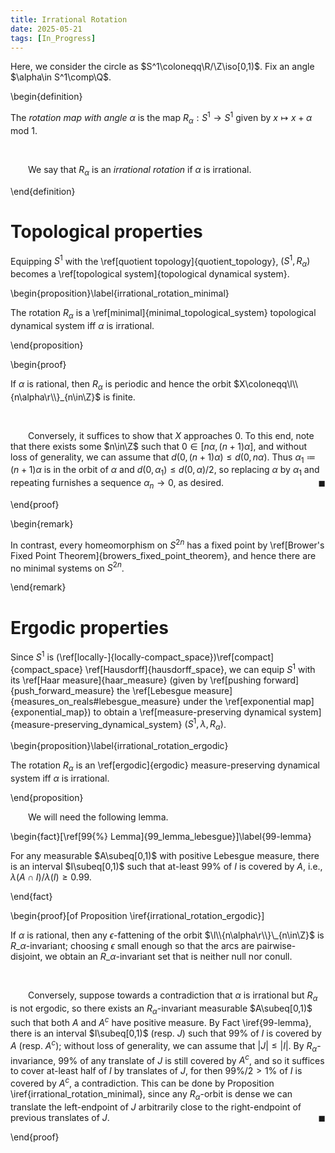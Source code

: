 ```yaml
---
title: Irrational Rotation
date: 2025-05-21
tags: [In_Progress]
---
```


Here, we consider the circle as $S^1\coloneqq\R/\Z\iso[0,1)$. Fix an angle $\alpha\in S^1\comp\Q$.

\begin{definition}

The _rotation map with angle $\alpha$_ is the map $R_\alpha:S^1\to S^1$ given by $x\mapsto x+\alpha$ mod $1$.

<br>

&emsp;&emsp;We say that $R_\alpha$ is an _irrational rotation_ if $\alpha$ is irrational.

\end{definition}

# Topological properties

Equipping $S^1$ with the \ref[quotient topology]{quotient_topology}, $(S^1,R_\alpha)$ becomes a \ref[topological system]{topological dynamical system}.

\begin{proposition}\label{irrational_rotation_minimal}

The rotation $R_\alpha$ is a \ref[minimal]{minimal_topological_system} topological dynamical system iff $\alpha$ is irrational.

\end{proposition}

\begin{proof}

If $\alpha$ is rational, then $R_\alpha$ is periodic and hence the orbit $X\coloneqq\l\\{n\alpha\r\\}_{n\in\Z}$ is finite.

<br>

&emsp;&emsp;Conversely, it suffices to show that $X$ approaches $0$. To this end, note that there exists some $n\in\Z$ such that $0\in[n\alpha,(n+1)\alpha]$, and without loss of generality, we can assume that $d(0,(n+1)\alpha)\leq d(0,n\alpha)$. Thus $\alpha_1\coloneqq(n+1)\alpha$ is in the orbit of $\alpha$ and $d(0,\alpha_1)\leq d(0,\alpha)/2$, so replacing $\alpha$ by $\alpha_1$ and repeating furnishes a sequence $\alpha_n\to0$, as desired.<span style="float:right;">$\blacksquare$</span>

\end{proof}

\begin{remark}

In contrast, every homeomorphism on $S^{2n}$ has a fixed point by \ref[Brower's Fixed Point Theorem]{browers_fixed_point_theorem}, and hence there are no minimal systems on $S^{2n}$.

\end{remark}

# Ergodic properties

Since $S^1$ is (\ref[locally-]{locally-compact_space})\ref[compact]{compact_space} \ref[Hausdorff]{hausdorff_space}, we can equip $S^1$ with its \ref[Haar measure]{haar_measure} (given by \ref[pushing forward]{push_forward_measure} the \ref[Lebesgue measure]{measures_on_reals#lebesgue_measure} under the \ref[exponential map]{exponential_map}) to obtain a \ref[measure-preserving dynamical system]{measure-preserving_dynamical_system} $(S^1,\lambda,R_\alpha)$.

\begin{proposition}\label{irrational_rotation_ergodic}

The rotation $R_\alpha$ is an \ref[ergodic]{ergodic} measure-preserving dynamical system iff $\alpha$ is irrational.

\end{proposition}

&emsp;&emsp;We will need the following lemma.

\begin{fact}[\ref[99{%} Lemma]{99_lemma_lebesgue}]\label{99-lemma}

For any measurable $A\subeq[0,1)$ with positive Lebesgue measure, there is an interval $I\subeq[0,1)$ such that at-least 99\% of $I$ is covered by $A$, i.e., $\lambda(A\cap I)/\lambda(I)\geq0.99$.

\end{fact}

\begin{proof}[of Proposition \iref{irrational_rotation_ergodic}]

If $\alpha$ is rational, then any $\epsilon$-fattening of the orbit $\l\\{n\alpha\r\\}\_{n\in\Z}$ is $R\_\alpha$-invariant; choosing $\epsilon$ small enough so that the arcs are pairwise-disjoint, we obtain an $R\_\alpha$-invariant set that is neither null nor conull.

<br>

&emsp;&emsp;Conversely, suppose towards a contradiction that $\alpha$ is irrational but $R_\alpha$ is not ergodic, so there exists an $R_\alpha$-invariant measurable $A\subeq[0,1)$ such that both $A$ and $A^c$ have positive measure. By Fact \iref{99-lemma}, there is an interval $I\subeq[0,1)$ (resp. $J$) such that $99$\% of $I$ is covered by $A$ (resp. $A^c$); without loss of generality, we can assume that $|J|\leq|I|$. By $R_\alpha$-invariance, $99$\% of any translate of $J$ is still covered by $A^c$, and so it suffices to cover at-least half of $I$ by translates of $J$, for then $99$\%$/2>1$\% of $I$ is covered by $A^c$, a contradiction. This can be done by Proposition \iref{irrational_rotation_minimal}, since any $R_\alpha$-orbit is dense we can translate the left-endpoint of $J$ arbitrarily close to the right-endpoint of previous translates of $J$.<span style="float:right;">$\blacksquare$</span>

\end{proof}
